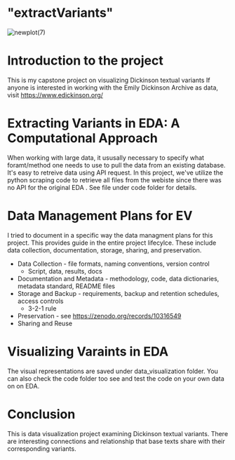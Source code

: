 # "extractVariants" 
![newplot(7)](https://github.com/bfiliks/extractVariants/assets/37164388/940199dc-5f7a-47be-b020-477b5eebf2c9)

# Introduction to the project
This is my capstone project on visualizing Dickinson textual variants If anyone is interested in working with the Emily Dickinson Archive as data, visit https://www.edickinson.org/


# Extracting Variants in EDA: A Computational Approach
When working with large data, it ususally necessary to specify what foramt/method one needs to use to pull the data from an existing database. 
It's easy to retreive data using API request. In this project, we've utilize the python scraping code to retrieve all files from the webiste since there was no API for the original EDA . See file under code folder for details.


# Data Management Plans for EV
I tried to document in a specific way the data managment plans for this project.
This provides guide in the entire project lifecylce. These include data collection, documentation, storage, sharing, and preservation.
* Data Collection - file formats, naming conventions, version control
    * Script, data, results, docs
* Documentation and Metadata - methodology, code, data dictionaries, metadata standard, README files
* Storage and Backup -  requirements, backup and retention schedules, access controls
    * 3-2-1 rule
* Preservation - see https://zenodo.org/records/10316549
* Sharing and Reuse

# Visualizing Varaints in EDA
The visual representations are saved under data_visualization folder. You can also check the code folder too see and test the code on your own data on on EDA.

# Conclusion
This is data visualization project examining Dickinson textual variants. There are interesting connections and relationship that base texts share with their corresponding variants. 
